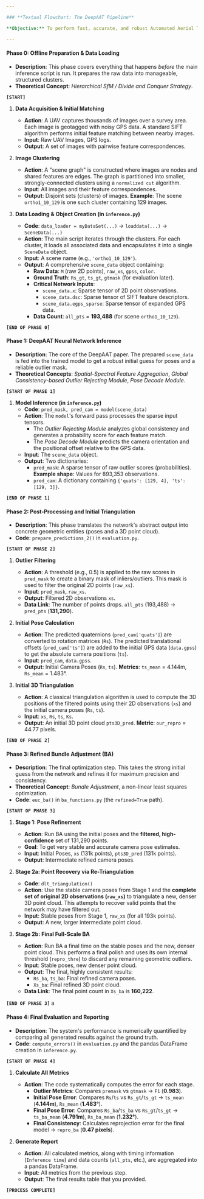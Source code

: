 ```yaml
---

### **Textual Flowchart: The DeepAAT Pipeline**

**Objective:** To perform fast, accurate, and robust Automated Aerial Triangulation (AAT) on a large set of UAV images.

---
```


#### **Phase 0: Offline Preparation & Data Loading**

*   **Description**: This phase covers everything that happens *before* the main inference script is run. It prepares the raw data into manageable, structured clusters.
*   **Theoretical Concept**: *Hierarchical SfM / Divide and Conquer Strategy*.

**`[START]`**

1.  **Data Acquisition & Initial Matching**
    *   **Action**: A UAV captures thousands of images over a survey area. Each image is geotagged with noisy GPS data. A standard SIFT algorithm performs initial feature matching between nearby images.
    *   **Input**: Raw UAV Images, GPS logs.
    *   **Output**: A set of images with pairwise feature correspondences.

2.  **Image Clustering**
    *   **Action**: A "scene graph" is constructed where images are nodes and shared features are edges. The graph is partitioned into smaller, strongly-connected clusters using a `normalized cut` algorithm.
    *   **Input**: All images and their feature correspondences.
    *   **Output**: Disjoint sets (clusters) of images. **Example**: The scene `ortho1_10_129` is one such cluster containing 129 images.

3.  **Data Loading & Object Creation (in `inference.py`)**
    *   **Code**: `data_loader = myDataSet(...)` -> `loaddata(...)` -> `SceneData(...)`
    *   **Action**: The main script iterates through the clusters. For each cluster, it loads all associated data and encapsulates it into a single `SceneData` object.
    *   **Input**: A scene name (e.g., `'ortho1_10_129'`).
    *   **Output**: A comprehensive `scene_data` object containing:
        *   **Raw Data**: `M` (raw 2D points), `raw_xs`, `gpss`, `color`.
        *   **Ground Truth**: `Rs_gt`, `ts_gt`, `gtmask` (for evaluation later).
        *   **Critical Network Inputs**:
            *   `scene_data.x`: Sparse tensor of 2D point observations.
            *   `scene_data.dsc`: Sparse tensor of SIFT feature descriptors.
            *   `scene_data.egps_sparse`: Sparse tensor of expanded GPS data.
        *   **Data Count**: `all_pts` = **193,488** (for scene `ortho1_10_129`).

**`[END OF PHASE 0]`**

#### **Phase 1: DeepAAT Neural Network Inference**

*   **Description**: The core of the DeepAAT paper. The prepared `scene_data` is fed into the trained model to get a robust initial guess for poses and a reliable outlier mask.
*   **Theoretical Concepts**: *Spatial-Spectral Feature Aggregation*, *Global Consistency-based Outlier Rejecting Module*, *Pose Decode Module*.

**`[START OF PHASE 1]`**

1.  **Model Inference (in `inference.py`)**
    *   **Code**: `pred_mask, pred_cam = model(scene_data)`
    *   **Action**: The `model`'s forward pass processes the sparse input tensors.
        *   The *Outlier Rejecting Module* analyzes global consistency and generates a probability score for each feature match.
        *   The *Pose Decode Module* predicts the camera orientation and the positional offset relative to the GPS data.
    *   **Input**: The `scene_data` object.
    *   **Output**: Two dictionaries:
        *   `pred_mask`: A sparse tensor of raw outlier scores (probabilities). **Example shape**: Values for 893,353 observations.
        *   `pred_cam`: A dictionary containing `{'quats': [129, 4], 'ts': [129, 3]}`.

**`[END OF PHASE 1]`**

#### **Phase 2: Post-Processing and Initial Triangulation**

*   **Description**: This phase translates the network's abstract output into concrete geometric entities (poses and a 3D point cloud).
*   **Code**: `prepare_predictions_2()` in `evaluation.py`.

**`[START OF PHASE 2]`**

1.  **Outlier Filtering**
    *   **Action**: A threshold (e.g., 0.5) is applied to the raw scores in `pred_mask` to create a binary mask of inliers/outliers. This mask is used to filter the original 2D points (`raw_xs`).
    *   **Input**: `pred_mask`, `raw_xs`.
    *   **Output**: Filtered 2D observations `xs`.
    *   **Data Link**: The number of points drops. `all_pts` (193,488) -> `pred_pts` (**131,290**).

2.  **Initial Pose Calculation**
    *   **Action**: The predicted quaternions (`pred_cam['quats']`) are converted to rotation matrices (`Rs`). The predicted translational offsets (`pred_cam['ts']`) are added to the initial GPS data (`data.gpss`) to get the absolute camera positions (`ts`).
    *   **Input**: `pred_cam`, `data.gpss`.
    *   **Output**: Initial Camera Poses (`Rs`, `ts`). **Metrics**: `ts_mean` = 4.144m, `Rs_mean` = 1.483°.

3.  **Initial 3D Triangulation**
    *   **Action**: A classical triangulation algorithm is used to compute the 3D positions of the filtered points using their 2D observations (`xs`) and the initial camera poses (`Rs`, `ts`).
    *   **Input**: `xs`, `Rs`, `ts`, `Ks`.
    *   **Output**: An initial 3D point cloud `pts3D_pred`. **Metric**: `our_repro` = 44.77 pixels.

**`[END OF PHASE 2]`**

#### **Phase 3: Refined Bundle Adjustment (BA)**

*   **Description**: The final optimization step. This takes the strong initial guess from the network and refines it for maximum precision and consistency.
*   **Theoretical Concept**: *Bundle Adjustment*, a non-linear least squares optimization.
*   **Code**: `euc_ba()` in `ba_functions.py` (the `refined=True` path).

**`[START OF PHASE 3]`**

1.  **Stage 1: Pose Refinement**
    *   **Action**: Run BA using the initial poses and the **filtered, high-confidence** set of 131,290 points.
    *   **Goal**: To get very stable and accurate camera pose estimates.
    *   **Input**: Initial Poses, `xs` (131k points), `pts3D_pred` (131k points).
    *   **Output**: Intermediate refined camera poses.

2.  **Stage 2a: Point Recovery via Re-Triangulation**
    *   **Code**: `dlt_triangulation()`
    *   **Action**: Use the stable camera poses from Stage 1 and the **complete set of original 2D observations (`raw_xs`)** to triangulate a new, denser 3D point cloud. This attempts to recover valid points that the network may have filtered out.
    *   **Input**: Stable poses from Stage 1, `raw_xs` (for all 193k points).
    *   **Output**: A new, larger intermediate point cloud.

3.  **Stage 2b: Final Full-Scale BA**
    *   **Action**: Run BA a final time on the stable poses and the new, denser point cloud. This performs a final polish and uses its own internal threshold (`repro_thre`) to discard any remaining geometric outliers.
    *   **Input**: Stable poses, new denser point cloud.
    *   **Output**: The final, highly consistent results:
        *   `Rs_ba`, `ts_ba`: Final refined camera poses.
        *   `Xs_ba`: Final refined 3D point cloud.
    *   **Data Link**: The final point count in `Xs_ba` is **160,222**.

**`[END OF PHASE 3]`**
a
#### **Phase 4: Final Evaluation and Reporting**

*   **Description**: The system's performance is numerically quantified by comparing all generated results against the ground truth.
*   **Code**: `compute_errors()` in `evaluation.py` and the pandas DataFrame creation in `inference.py`.

**`[START OF PHASE 4]`**

1.  **Calculate All Metrics**
    *   **Action**: The code systematically computes the error for each stage.
        *   **Outlier Metrics**: Compares `premask` vs `gtmask` -> `F1` (**0.983**).
        *   **Initial Pose Error**: Compares `Rs`/`ts` vs `Rs_gt`/`ts_gt` -> `ts_mean` (**4.144m**), `Rs_mean` (**1.483°**).
        *   **Final Pose Error**: Compares `Rs_ba`/`ts_ba` vs `Rs_gt`/`ts_gt` -> `ts_ba_mean` (**4.791m**), `Rs_ba_mean` (**1.232°**).
        *   **Final Consistency**: Calculates reprojection error for the final model -> `repro_ba` (**0.47 pixels**).

2.  **Generate Report**
    *   **Action**: All calculated metrics, along with timing information (`Inference time`) and data counts (`all_pts`, etc.), are aggregated into a pandas DataFrame.
    *   **Input**: All metrics from the previous step.
    *   **Output**: The final results table that you provided.

**`[PROCESS COMPLETE]`**